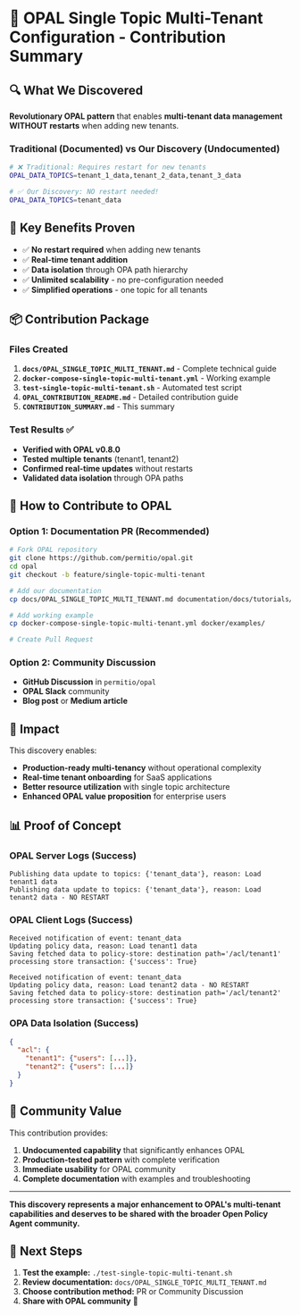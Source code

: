 # 🎯 OPAL Single Topic Multi-Tenant Configuration - Contribution Summary

## 🔍 What We Discovered

**Revolutionary OPAL pattern** that enables **multi-tenant data management WITHOUT restarts** when adding new tenants.

### Traditional (Documented) vs Our Discovery (Undocumented)

```bash
# ❌ Traditional: Requires restart for new tenants
OPAL_DATA_TOPICS=tenant_1_data,tenant_2_data,tenant_3_data

# ✅ Our Discovery: NO restart needed!
OPAL_DATA_TOPICS=tenant_data
```

## 🚀 Key Benefits Proven

- ✅ **No restart required** when adding new tenants
- ✅ **Real-time tenant addition** 
- ✅ **Data isolation** through OPA path hierarchy
- ✅ **Unlimited scalability** - no pre-configuration needed
- ✅ **Simplified operations** - one topic for all tenants

## 📦 Contribution Package

### Files Created
1. **`docs/OPAL_SINGLE_TOPIC_MULTI_TENANT.md`** - Complete technical guide
2. **`docker-compose-single-topic-multi-tenant.yml`** - Working example
3. **`test-single-topic-multi-tenant.sh`** - Automated test script
4. **`OPAL_CONTRIBUTION_README.md`** - Detailed contribution guide
5. **`CONTRIBUTION_SUMMARY.md`** - This summary

### Test Results ✅
- **Verified with OPAL v0.8.0**
- **Tested multiple tenants** (tenant1, tenant2)
- **Confirmed real-time updates** without restarts
- **Validated data isolation** through OPA paths

## 🎯 How to Contribute to OPAL

### Option 1: Documentation PR (Recommended)
```bash
# Fork OPAL repository
git clone https://github.com/permitio/opal.git
cd opal
git checkout -b feature/single-topic-multi-tenant

# Add our documentation
cp docs/OPAL_SINGLE_TOPIC_MULTI_TENANT.md documentation/docs/tutorials/

# Add working example  
cp docker-compose-single-topic-multi-tenant.yml docker/examples/

# Create Pull Request
```

### Option 2: Community Discussion
- **GitHub Discussion** in `permitio/opal`
- **OPAL Slack** community
- **Blog post** or **Medium article**

## 🌟 Impact

This discovery enables:
- **Production-ready multi-tenancy** without operational complexity
- **Real-time tenant onboarding** for SaaS applications
- **Better resource utilization** with single topic architecture
- **Enhanced OPAL value proposition** for enterprise users

## 📊 Proof of Concept

### OPAL Server Logs (Success)
```
Publishing data update to topics: {'tenant_data'}, reason: Load tenant1 data
Publishing data update to topics: {'tenant_data'}, reason: Load tenant2 data - NO RESTART
```

### OPAL Client Logs (Success)  
```
Received notification of event: tenant_data
Updating policy data, reason: Load tenant1 data
Saving fetched data to policy-store: destination path='/acl/tenant1'
processing store transaction: {'success': True}

Received notification of event: tenant_data
Updating policy data, reason: Load tenant2 data - NO RESTART  
Saving fetched data to policy-store: destination path='/acl/tenant2'
processing store transaction: {'success': True}
```

### OPA Data Isolation (Success)
```json
{
  "acl": {
    "tenant1": {"users": [...]},
    "tenant2": {"users": [...]}
  }
}
```

## 🤝 Community Value

This contribution provides:
1. **Undocumented capability** that significantly enhances OPAL
2. **Production-tested pattern** with complete verification
3. **Immediate usability** for OPAL community
4. **Complete documentation** with examples and troubleshooting

---

**This discovery represents a major enhancement to OPAL's multi-tenant capabilities and deserves to be shared with the broader Open Policy Agent community.**

## 🚀 Next Steps

1. **Test the example:** `./test-single-topic-multi-tenant.sh`
2. **Review documentation:** `docs/OPAL_SINGLE_TOPIC_MULTI_TENANT.md`
3. **Choose contribution method:** PR or Community Discussion
4. **Share with OPAL community** 🎉 